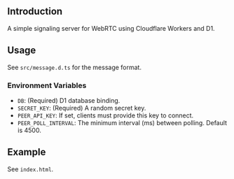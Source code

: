 ## Introduction

A simple signaling server for WebRTC using Cloudflare Workers and D1.

## Usage

See `src/message.d.ts` for the message format.

### Environment Variables

- `DB`: (Required) D1 database binding.
- `SECRET_KEY`: (Required) A random secret key.
- `PEER_API_KEY`: If set, clients must provide this key to connect.
- `PEER_POLL_INTERVAL`: The minimum interval (ms) between polling. Default is 4500.

## Example

See `index.html`.
